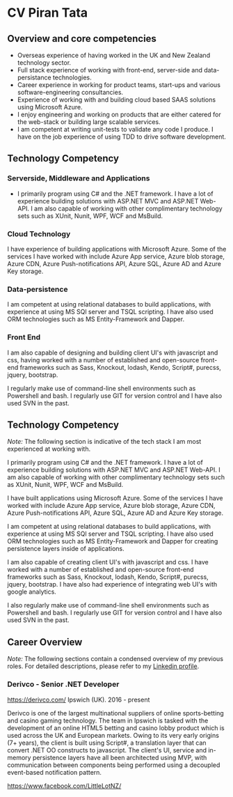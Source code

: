 # CV Piran Tata


## Overview and core competencies
* Overseas experience of having worked in the UK and New Zealand technology sector.
* Full stack experience of working with front-end, server-side and data-persistance technologies.
* Career experience in working for product teams, start-ups and various software-engineering consultancies.
* Experience of working with and building cloud based SAAS solutions using Microsoft Azure.
* I enjoy engineering and working on products that are either catered for the web-stack or building large scalable services.
* I am competent at writing unit-tests to validate any code I produce. I have on the job experience of using TDD to drive software development.


## Technology Competency

### Serverside, Middleware and Applications
* I primarily program using C# and the .NET framework. I have a lot of experience building solutions with ASP.NET MVC and ASP.NET Web-API. I am also capable of working with other complimentary technology sets such as XUnit, Nunit, WPF, WCF and MsBuild.

### Cloud Technology
I have experience of building applications with Microsoft Azure. Some of the services I have worked with include Azure App service, Azure blob storage, Azure CDN, Azure Push-notifications API, Azure SQL, Azure AD and Azure Key storage.

### Data-persistence
I am competent at using relational databases to build applications, with experience at using MS SQl server and TSQL scripting. I have also used ORM technologies such as MS Entity-Framework and Dapper.

### Front End
I am also capable of designing and building client UI's with javascript and css, having worked with a number of established and open-source front-end frameworks such as Sass, Knockout, lodash, Kendo, Script#, purecss, jquery, bootstrap.

I regularly make use of command-line shell environments such as Powershell and bash. I regularly use GIT for version control and I have also used SVN in the past.  


## Technology Competency

*Note:* The following section is indicative of the tech stack I am most experienced at working with.

I primarily program using C# and the .NET framework. I have a lot of experience building solutions with ASP.NET MVC and ASP.NET Web-API. I am also capable of working with other complimentary technology sets such as XUnit, Nunit, WPF, WCF and MsBuild.

I have built applications using Microsoft Azure. Some of the services I have worked with include Azure App service, Azure blob storage, Azure CDN, Azure Push-notifications API, Azure SQL, Azure AD and Azure Key storage.

I am competent at using relational databases to build applications, with experience at using MS SQl server and TSQL scripting. I have also used ORM technologies such as MS Entity-Framework and Dapper for creating persistence layers inside of applications.

I am also capable of creating client UI's with javascript and css. I have worked with a number of established and open-source front-end frameworks such as Sass, Knockout, lodash, Kendo, Script#, purecss, jquery, bootstrap. I have also had experience of integrating web UI's with google analytics.

I also regularly make use of command-line shell environments such as Powershell and bash. I regularly use GIT for version control and I have also used SVN in the past.

## Career Overview

*Note:* The following sections contain a condensed overview of my previous roles. For detailed descriptions, please refer to my [Linkedin profile](https://www.linkedin.com/in/piran-tata-a072ab15).

### Derivco - Senior .NET Developer
https://derivco.com/
Ipswich (UK). 
2016 - present

Derivco is one of the largest multinational suppliers of online sports-betting and casino gaming technology. The team in Ipswich is tasked with the development of an online HTML5 betting and casino lobby product which is used across the UK and European markets. Owing to its very early origins (7+ years), the client is built using Script#, a translation layer that can convert .NET OO constructs to javascript. The client's UI, service and in-memory persistence layers have all been architected using MVP, with communication between components being performed using a decoupled event-based notification pattern.    


https://www.facebook.com/LittleLotNZ/
